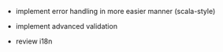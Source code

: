 * implement error handling in more easier manner (scala-style)

* implement advanced validation

* review i18n